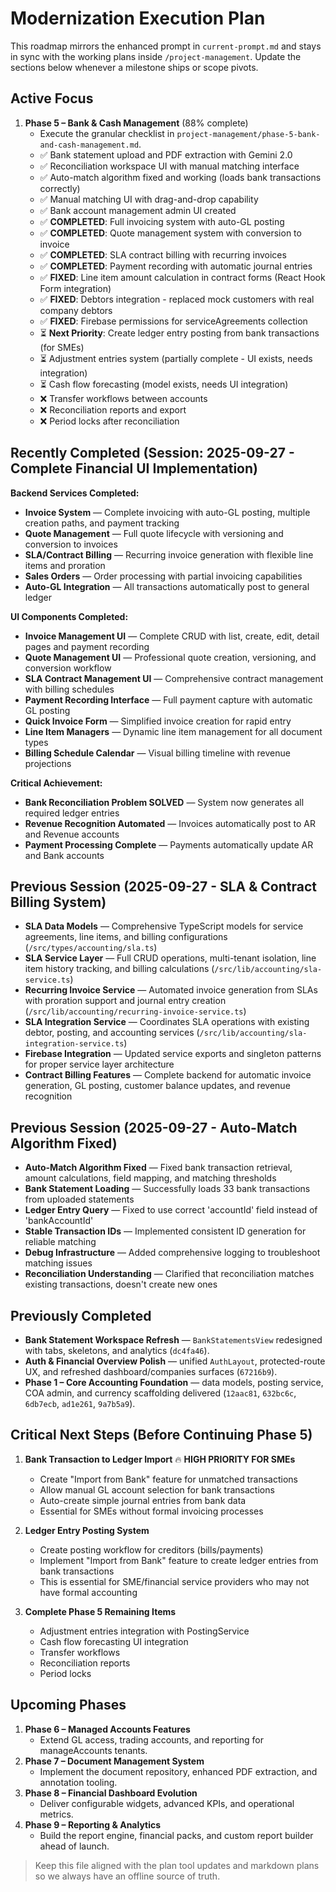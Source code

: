 # Modernization Execution Plan

This roadmap mirrors the enhanced prompt in `current-prompt.md` and stays in sync with the working plans inside `/project-management`. Update the sections below whenever a milestone ships or scope pivots.

## Active Focus
1. **Phase 5 – Bank & Cash Management** (88% complete)
   - Execute the granular checklist in `project-management/phase-5-bank-and-cash-management.md`.
   - ✅ Bank statement upload and PDF extraction with Gemini 2.0
   - ✅ Reconciliation workspace UI with manual matching interface
   - ✅ Auto-match algorithm fixed and working (loads bank transactions correctly)
   - ✅ Manual matching UI with drag-and-drop capability
   - ✅ Bank account management admin UI created
   - ✅ **COMPLETED**: Full invoicing system with auto-GL posting
   - ✅ **COMPLETED**: Quote management system with conversion to invoice
   - ✅ **COMPLETED**: SLA contract billing with recurring invoices
   - ✅ **COMPLETED**: Payment recording with automatic journal entries
   - ✅ **FIXED**: Line item amount calculation in contract forms (React Hook Form integration)
   - ✅ **FIXED**: Debtors integration - replaced mock customers with real company debtors
   - ✅ **FIXED**: Firebase permissions for serviceAgreements collection
   - ⏳ **Next Priority**: Create ledger entry posting from bank transactions (for SMEs)
   - ⏳ Adjustment entries system (partially complete - UI exists, needs integration)
   - ⏳ Cash flow forecasting (model exists, needs UI integration)
   - ❌ Transfer workflows between accounts
   - ❌ Reconciliation reports and export
   - ❌ Period locks after reconciliation

## Recently Completed (Session: 2025-09-27 - Complete Financial UI Implementation)
**Backend Services Completed:**
- **Invoice System** — Complete invoicing with auto-GL posting, multiple creation paths, and payment tracking
- **Quote Management** — Full quote lifecycle with versioning and conversion to invoices
- **SLA/Contract Billing** — Recurring invoice generation with flexible line items and proration
- **Sales Orders** — Order processing with partial invoicing capabilities
- **Auto-GL Integration** — All transactions automatically post to general ledger

**UI Components Completed:**
- **Invoice Management UI** — Complete CRUD with list, create, edit, detail pages and payment recording
- **Quote Management UI** — Professional quote creation, versioning, and conversion workflow
- **SLA Contract Management UI** — Comprehensive contract management with billing schedules
- **Payment Recording Interface** — Full payment capture with automatic GL posting
- **Quick Invoice Form** — Simplified invoice creation for rapid entry
- **Line Item Managers** — Dynamic line item management for all document types
- **Billing Schedule Calendar** — Visual billing timeline with revenue projections

**Critical Achievement:**
- **Bank Reconciliation Problem SOLVED** — System now generates all required ledger entries
- **Revenue Recognition Automated** — Invoices automatically post to AR and Revenue accounts
- **Payment Processing Complete** — Payments automatically update AR and Bank accounts

## Previous Session (2025-09-27 - SLA & Contract Billing System)
- **SLA Data Models** — Comprehensive TypeScript models for service agreements, line items, and billing configurations (`/src/types/accounting/sla.ts`)
- **SLA Service Layer** — Full CRUD operations, multi-tenant isolation, line item history tracking, and billing calculations (`/src/lib/accounting/sla-service.ts`)
- **Recurring Invoice Service** — Automated invoice generation from SLAs with proration support and journal entry creation (`/src/lib/accounting/recurring-invoice-service.ts`)
- **SLA Integration Service** — Coordinates SLA operations with existing debtor, posting, and accounting services (`/src/lib/accounting/sla-integration-service.ts`)
- **Firebase Integration** — Updated service exports and singleton patterns for proper service layer architecture
- **Contract Billing Features** — Complete backend for automatic invoice generation, GL posting, customer balance updates, and revenue recognition

## Previous Session (2025-09-27 - Auto-Match Algorithm Fixed)
- **Auto-Match Algorithm Fixed** — Fixed bank transaction retrieval, amount calculations, field mapping, and matching thresholds
- **Bank Statement Loading** — Successfully loads 33 bank transactions from uploaded statements
- **Ledger Entry Query** — Fixed to use correct 'accountId' field instead of 'bankAccountId'
- **Stable Transaction IDs** — Implemented consistent ID generation for reliable matching
- **Debug Infrastructure** — Added comprehensive logging to troubleshoot matching issues
- **Reconciliation Understanding** — Clarified that reconciliation matches existing transactions, doesn't create new ones

## Previously Completed
- **Bank Statement Workspace Refresh** — `BankStatementsView` redesigned with tabs, skeletons, and analytics (`dc4fa46`).
- **Auth & Financial Overview Polish** — unified `AuthLayout`, protected-route UX, and refreshed dashboard/companies surfaces (`67216b9`).
- **Phase 1 – Core Accounting Foundation** — data models, posting service, COA admin, and currency scaffolding delivered (`12aac81`, `632bc6c`, `6db7ecb`, `ad1e261`, `9a7b5a9`).

## Critical Next Steps (Before Continuing Phase 5)
1. **Bank Transaction to Ledger Import** 🔥 **HIGH PRIORITY FOR SMEs**
   - Create "Import from Bank" feature for unmatched transactions
   - Allow manual GL account selection for bank transactions
   - Auto-create simple journal entries from bank data
   - Essential for SMEs without formal invoicing processes

2. **Ledger Entry Posting System**
   - Create posting workflow for creditors (bills/payments)
   - Implement "Import from Bank" feature to create ledger entries from bank transactions
   - This is essential for SME/financial service providers who may not have formal accounting

3. **Complete Phase 5 Remaining Items**
   - Adjustment entries integration with PostingService
   - Cash flow forecasting UI integration
   - Transfer workflows
   - Reconciliation reports
   - Period locks

## Upcoming Phases
1. **Phase 6 – Managed Accounts Features**
   - Extend GL access, trading accounts, and reporting for manageAccounts tenants.
2. **Phase 7 – Document Management System**
   - Implement the document repository, enhanced PDF extraction, and annotation tooling.
3. **Phase 8 – Financial Dashboard Evolution**
   - Deliver configurable widgets, advanced KPIs, and operational metrics.
4. **Phase 9 – Reporting & Analytics**
   - Build the report engine, financial packs, and custom report builder ahead of launch.

> Keep this file aligned with the plan tool updates and markdown plans so we always have an offline source of truth.
